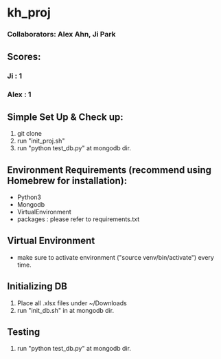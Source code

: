 # kh_proj

### Collaborators: Alex Ahn, Ji Park

## Scores:
### Ji : 1
### Alex : 1

## Simple Set Up & Check up:

1. git clone
2. run "init_proj.sh"
3. run "python test_db.py" at mongodb dir.

## Environment  Requirements (recommend using Homebrew for installation):

- Python3
- Mongodb
- VirtualEnvironment
- packages : please refer to requirements.txt

## Virtual Environment

- make sure to activate environment ("source venv/bin/activate") every time.

## Initializing DB

1. Place all .xlsx files under ~/Downloads
2. run "init_db.sh" in at mongodb dir.

## Testing

1. run "python test_db.py" at mongodb dir.
